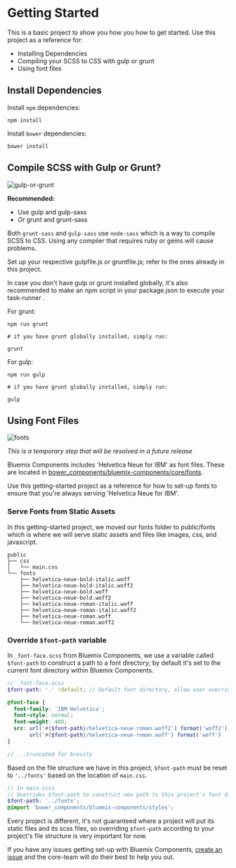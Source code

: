 # Getting Started

This is a basic project to show you how you how to get started. Use this project as a reference for:
* Installing Dependencies
* Compiling your SCSS to CSS with gulp or grunt
* Using font files

## Install Dependencies

Install `npm` dependencies:
```
npm install
```

Install `bower` dependencies:
```
bower install
```

## Compile SCSS with Gulp or Grunt?

![gulp-or-grunt](https://uploads.github.ibm.com/github-enterprise-assets/0000/0076/0000/5362/59478ffc-a4ec-11e5-9d64-6baea4bb7f14.png)

**Recommended:**
* Use gulp and gulp-sass
* *Or* grunt and grunt-sass

Both `grunt-sass` and `gulp-sass` use `node-sass` which is a way to compile SCSS to CSS. Using any compiler that requires ruby or gems will cause problems.

Set up your respective gulpfile.js or gruntfile.js; refer to the ones already in this project.

In case you don't have gulp or grunt installed globally, it's also recommended to make an npm script in your package.json to execute your task-runner .

For grunt:
```
npm run grunt

# if you have grunt globally installed, simply run:

grunt
```

For gulp:
```
npm run gulp

# if you have grunt globally installed, simply run:

gulp
```

## Using Font Files

![fonts](https://uploads.github.ibm.com/github-enterprise-assets/0000/0076/0000/5364/b9fd0be0-a4fd-11e5-9e70-3518e4a368e9.png)

*This is a temporary step that will be resolved in a future release*

Bluemix Components includes 'Helvetica Neue for IBM' as font files.
These are located in [bower_components/bluemix-components/core/fonts](https://github.ibm.com/Bluemix/bluemix-components/tree/master/core/fonts).

Use this getting-started project as a reference for how to set-up fonts to ensure that you're always serving 'Helvetica Neue for IBM'.

### Serve Fonts from Static Assets

In this getting-started project, we moved our fonts folder to public/fonts which is where we will serve static assets and files like images, css, and javascript.

```
public
├── css
│   └── main.css
└── fonts
    ├── helvetica-neue-bold-italic.woff
    ├── helvetica-neue-bold-italic.woff2
    ├── helvetica-neue-bold.woff
    ├── helvetica-neue-bold.woff2
    ├── helvetica-neue-roman-italic.woff
    ├── helvetica-neue-roman-italic.woff2
    ├── helvetica-neue-roman.woff
    └── helvetica-neue-roman.woff2
```


### Override `$font-path` variable
In `_font-face.scss` from Bluemix Components, we use a variable called `$font-path` to construct a path to a font directory; by default it's set to the current font directory within Bluemix Components.

```scss
// _font-face.scss
$font-path: '.' !default; // Default font directory, allow user override

@font-face {
  font-family: 'IBM Helvetica';
  font-style: normal;
  font-weight: 400;
  src: url('#{$font-path}/helvetica-neue-roman.woff2') format('woff2'),
       url('#{$font-path}/helvetica-neue-roman.woff') format('woff')
}

// ...truncated for brevity
```

Based on the file structure we have in this project, `$font-path` must be reset to `'../fonts'` based on the location of `main.css`.


```scss
// In main.scss
// Overrides $font-path to construct new path to this project's font directory
$font-path: '../fonts';
@import 'bower_components/bluemix-components/styles';

```

Every project is different, it's not guaranteed where a project will put its static files and its scss files, so overriding `$font-path` according to your project's file structure is very important for now.

If you have any issues getting set-up with Bluemix Components,
[create an issue](https://github.ibm.com/Bluemix/bluemix-components/issues/new) and the core-team will do their best to help you out.
